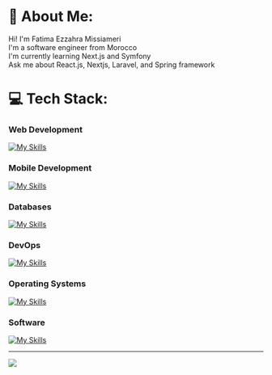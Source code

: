 # 💫 About Me:
Hi! I'm Fatima Ezzahra Missiameri<br>I'm a software engineer from Morocco<br>I'm currently learning Next.js and Symfony<br>Ask me about React.js, Nextjs, Laravel, and Spring framework

# 💻 Tech Stack:

### Web Development
[![My Skills](https://skillicons.dev/icons?i=html,css,javascript,typescript,react,nextjs,tailwind,sass,php&theme=light)](https://skillicons.dev)


### Mobile Development
[![My Skills](https://skillicons.dev/icons?i=kotlin&theme=light)](https://skillicons.dev)


### Databases
[![My Skills](https://skillicons.dev/icons?i=mysql,mongodb&theme=light)](https://skillicons.dev)


### DevOps
[![My Skills](https://skillicons.dev/icons?i=git,github,gitlab,docker,githubactions&theme=light)](https://skillicons.dev)


### Operating Systems
[![My Skills](https://skillicons.dev/icons?i=linux,windows&theme=light)](https://skillicons.dev)


### Software
[![My Skills](https://skillicons.dev/icons?i=vscode,idea,phpstorm,androidstudio,notion,figma,postman,obsidian,vim&theme=light)](https://skillicons.dev)


---
[![](https://visitcount.itsvg.in/api?id=femissiameri&icon=0&color=0)](https://visitcount.itsvg.in)

<!-- Proudly created with GPRM ( https://gprm.itsvg.in ) -->

